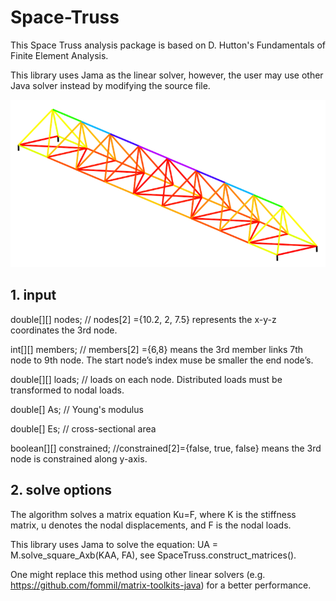 # Space-Truss
This Space Truss analysis package is based on D. Hutton's Fundamentals of Finite Element Analysis. 

This library uses Jama as the linear solver, however, the user may use other Java solver instead by modifying the source file.


![alt text](color.png "Description goes here")

## 1. input
double[][] nodes;  //  nodes[2] ={10.2, 2, 7.5} represents the x-y-z coordinates the 3rd node. 

int[][] members;   //  members[2] ={6,8} means the 3rd member links 7th node to 9th node. The start node’s index muse be smaller the end node’s.

double[][] loads;  // loads on each node. Distributed loads must be transformed to nodal loads.

double[] As; // Young's modulus

double[] Es; // cross-sectional area

boolean[][] constrained;    //constrained[2]={false, true, false} means the 3rd node is constrained along y-axis.

## 2. solve options
The algorithm solves a matrix equation Ku=F, where K is the stiffness matrix, u denotes the nodal displacements, and F is the nodal loads.

This library uses Jama to solve the equation: UA = M.solve_square_Axb(KAA, FA), see SpaceTruss.construct_matrices(). 

One might replace this method using other linear solvers (e.g. https://github.com/fommil/matrix-toolkits-java) for a better performance.
